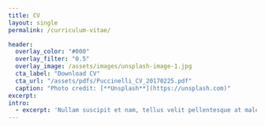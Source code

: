 ```yaml
---
title: CV
layout: single
permalink: /curriculum-vitae/

header:
  overlay_color: "#000"
  overlay_filter: "0.5"
  overlay_image: /assets/images/unsplash-image-1.jpg
  cta_label: "Download CV"
  cta_url: "/assets/pdfs/Puccinelli_CV_20170225.pdf"
  caption: "Photo credit: [**Unsplash**](https://unsplash.com)"
excerpt:
intro:
  - excerpt: 'Nullam suscipit et nam, tellus velit pellentesque at malesuada, enim eaque. Quis nulla, netus tempor in diam gravida tincidunt, *proin faucibus* voluptate felis id sollicitudin. Centered with `type="center"`'
---
```

